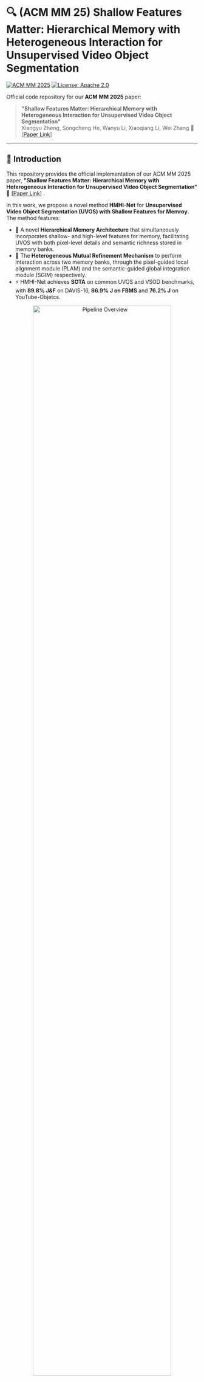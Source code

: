 # 🔍 (ACM MM 25) Shallow Features Matter: Hierarchical Memory with Heterogeneous Interaction for Unsupervised Video Object Segmentation

[![ACM MM 2025](https://img.shields.io/badge/ACM%20MM-2025-blue)](https://acmmm.org/2025/)
[![License: Apache 2.0](https://img.shields.io/badge/License-Apache%202.0-blue.svg)](./LICENSE)

Official code repository for our **ACM MM 2025** paper:

> **"Shallow Features Matter: Hierarchical Memory with Heterogeneous Interaction for Unsupervised Video Object Segmentation"**  
> Xiangyu Zheng, Songcheng He, Wanyu Li, Xiaoqiang Li, Wei Zhang 
> 🔗 [[Paper Link](./HMHI-Net.pdf)] 

---

## 📖 Introduction

This repository provides the official implementation of our ACM MM 2025 paper, **"Shallow Features Matter: Hierarchical Memory with Heterogeneous Interaction for Unsupervised Video Object Segmentation"** 🔗 [[Paper Link](./HMHI-Net.pdf)] . 

In this work, we propose a novel method **HMHI-Net** for **Unsupervised Video Object Segmentation (UVOS) with Shallow Features for Memroy**. The method features:

- 🔧 A novel **Hierarchical Memory Architecture** that simultaneously incorporates shallow- and high-level features for memory, facilitating UVOS with both pixel-level details and semantic richness stored in memory banks.
- 🔁 The **Heterogeneous Mutual Refinement Mechanism** to perform interaction across two memory banks, through the pixel-guided local alignment module (PLAM) and the semantic-guided global integration module (SGIM) respectively.
- ⚡ HMHI-Net achieves **SOTA** on common UVOS and VSOD benchmarks, with **89.8% J&F** on DAVIS-16, **86.9% J on FBMS** and **76.2% J** on YouTube-Objetcs.

<div align="center">
  <img src="./assets/Method.png" width="85%" alt="Pipeline Overview">
  <br>
  <em>(a) Overall pipeline of HMHI-Net. (b) Memory readout mechanism to refine current frame. (c) Pixel-guided local alignment module. (d)Semantic-guided global integration module. (e) Memory update mechanism with the reference encoder.</em>
</div>

---

## 🎞️ Video Demo

<!-- <div align="center">
  <video src="assets/demo.mp4" width="80%" controls></video>
  <br>
  <em>Qualitative results on benchmark datasets. More visualizations can be found in the <a href="https://your-video-link.com">video demo</a>.</em>
</div> -->

|Demo1|Demo2|
|-----|-----|
| <img src="./assets/gifs/car-roundabout.gif" width="350"/> | <img src="./assets/gifs/dog.gif" width="350"/> |
| **Car-roundabout_Davis16** | **Dog_Davis16** |

|Demo3|Demo4|
|-----|-----|
| <img src="./assets/gifs/drift-straight.gif" width="350"/> | <img src="./assets/gifs/parkour.gif" width="350"/> |
| **Drift-straight_Davis16** | **Parkour_Davis16** |


<!-- 
  <img src="./assets/gifs/drift-straight.gif" width="400"/>
  <img src="./assets/gifs/parkour.gif" width="400"/> -->
</p>


---

## 🚀 Getting Started

### 1. Environment Setup

```bash
pip install -r requirements.txt
```
### 2. Data Preparation

#### ▶️ Dataset Download

| Dataset         | Download Link                              |
| ----------------| --------------------------------------- |
| YouTube-VOS     | [🔗 Download](https://drive.google.com/file/d/1gIjDufaPzYGIYYsF39n_8KdkDkwiWDh3/view?usp=drive_link) |
| DAVIS-16        | [🔗 Download](https://drive.google.com/file/d/1z8YXAOXS-eKFpi6SaHAgmMMTEo_7VFsr/view?usp=drive_link) |
| FBMS            | [🔗 Download](https://drive.google.com/file/d/1TNsosG-fxk_wA_vNURRm5ch1u2SEAJAs/view?usp=drive_link) |
| Youtube-Objects | [🔗 Download](https://drive.google.com/file/d/1dIK3IGZhINc1Cbv1i8Scx01558CSbjRl/view?usp=drive_link) |
| DAVSOD          | [🔗 Download](https://drive.google.com/file/d/1MHRmzFdsk4g9AM2fiYA9HaRH02W_8C44/view?usp=drive_link) |
| ViSal           | [🔗 Download](https://drive.google.com/file/d/16TvwWj9EtdnNyE5qok0b1ta_1mFNSW5d/view?usp=drive_link) |

Please Ensure to organize the data files as follows:
```bash
data/
  └── DAVIS-16/
        ├── Images/
        |   ├── train/
        |   |   ├── video_name1/
        |   |   ├── video_name2/
        |   |    ...
        |   └── val/
        |       ├── video_name1/
        |       ├── video_name2/
        |       ...
        ├── Annotations/
        |   ├── train/
        |   |   ├── video_name1/
        |   |   ├── video_name2/
        |   |    ...
        |   └── val/
        |       ├── video_name1/
        |       ├── video_name2/
        |       ...
        └── Flows/
        |   ├── train/
        |   |   ├── video_name1/
        |   |   ├── video_name2/
        |   |    ...
        |   └── val/
        |       ├── video_name1/
        |       ├── video_name2/
        |        ...
              
  └── Youtube-VOS/
        ├── Images/
            ...
        ├── Annotations/
            ...
        └── Flows/
            ...
...
```
#### ▶️ Download Pretrained Model

Download the pretrained model and save them in './checkpoint/pretrained/' for model training.

| Pretrained Model        | Model Link                              |
| ----------------| --------------------------------------- |
| [🔗 Segformer (NeurIPS 21)](https://arxiv.org/abs/2105.15203)     | [🔗 Mit_b0 - Mit_b5](https://github.com/open-mmlab/mmsegmentation/tree/master/configs/segformer#usage) |
| [🔗 Swin-Transformer (ICCV 21)](https://arxiv.org/abs/2103.14030)       | [🔗 Swin-T - Swin-B](https://github.com/SwinTransformer/Swin-Transformer-Semantic-Segmentation) |

#### ▶️ Download HMHI-Net Checkpoints
| Task          | Download Link                 |
| -----------   | ----------------------------- |
|               | [🔗 DAVIS-16](https://drive.google.com/file/d/1JnXgrxO_pRrudRQEN78QRdLP2apJGWjB/view?usp=drive_link) |
|   UVOS  Checkpoints     | [🔗 FBMS](https://drive.google.com/file/d/1dV21oP8LzfJAjp5lMthsih-NLOSm236z/view?usp=drive_link) |
|               | [🔗 Youtube-Objects](https://drive.google.com/file/d/1OG_Dla9f-sBuoi3Q6mF55Au3rU-Fc9Sg/view?usp=drive_link) |
|               |                                |
|               | [🔗 DAVIS-16](https://drive.google.com/file/d/1OFwxuYPA5RuaoNfkX-Jgay6dqaE6GywM/view?usp=drive_link) |
|   VSOD  Checkpoints     | [🔗 DAVSOD](https://drive.google.com/file/d/1t9JGSMs27t-DHO0dN3fgA7NxYak6zpkK/view?usp=drive_link) |
|               | [🔗 FBMS](https://drive.google.com/file/d/13pkJbYTsaA1nIztfisNrjalgkQTXF6mn/view?usp=drive_link) |
|               | [🔗 ViSal](https://drive.google.com/file/d/1dqItvX0A1PN88LxX10j18rgik1jvLjmU/view?usp=drive_link) |


### 3. Training
```bash
# Certain config values in the file may require modification to suit your local setup.
bash scripts/train.sh
```

### 4. Fine-Tuning
```bash
# Certain config values in the file may require modification to suit your local setup.
bash scripts/finetune.sh
```

### 5. Inference
```bash
# Certain config values in the file may require modification to suit your local setup.
bash scripts/infer.sh
```

### 6. Evaluation
```Python
# Certain config values in the file may require modification to suit your local setup.

# For UVOS tasks
python utils/val_zvos.py

# For VSOD tasks
python utils/val_vsod.py
```

## Acknowledgement

This repository is built upon [[🔗 Isomer](https://github.com/DLUT-yyc/Isomer/)] and [[🔗 SAM](https://github.com/facebookresearch/segment-anything)], originally proposed in:

1. "Isomer: Isomerous Transformer for Zero-Shot Video Object Segmentation",
Yichen Yuan, Yifan Wang, Lijun Wang, Xiaoqi Zhao, Huchuan Lu, Yu Wang, Weibo Su, Lei Zhang
ICCV, 2023. [[🔗 Paper](https://arxiv.org/abs/2308.06693)]

2. "Segment Anything"
Alexander Kirillov, Eric Mintun, Nikhila Ravi, Hanzi Mao, Chloe Rolland, Laura Gustafson, Tete Xiao, Spencer Whitehead, Alex Berg, Wan-Yen Lo, Piotr Dollar, Ross Girshick, arxiv, 2023.
[[🔗 Paper](https://arxiv.org/abs/2304.02643)]

We reuse parts of their codebase, including:

- The data loading pipeline

- Model initialization logic

- Training routines

- Module formulation

## License
The model is licensed under the [Apache 2.0 license](./LICENSE).

## Citating HMHI-Net
```bibtext
@inproceedings{Zheng2025mm,
  title     = {Shallow Features Matter: Hierarchical Memory with Heterogeneous Interaction for Unsupervised Video Object Segmentation},
  author    = {Xiangyu Zheng, Songcheng He, Wanyu Li, Xiaoqiang Li, Wei Zhang},
  booktitle = {Proceedings of the ACM International Conference on Multimedia (ACM MM)},
  year      = {2025}
}
```



